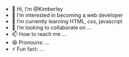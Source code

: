 - 👋 Hi, I’m @Kimberley
- 👀 I’m interested in becoming a web developer
- 🌱 I’m currently learning HTML, css, javascript
- 💞️ I’m looking to collaborate on ...
- 📫 How to reach me ...
- 😄 Pronouns: ...
- ⚡ Fun fact: ...

<!---
Kimberley-cloud/Kimberley-cloud is a ✨ special ✨ repository because its `README.md` (this file) appears on your GitHub profile.
You can click the Preview link to take a look at your changes.
--->

